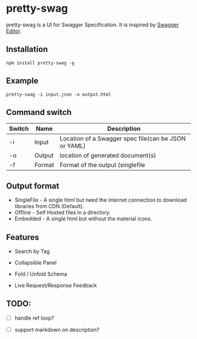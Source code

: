 # pretty-swag

pretty-swag is a UI for Swagger Specification. It is inspired by [Swagger Editor](http://swagger.io/swagger-editor/).

## Installation

```Shell
npm install pretty-swag -g
```

## Example

```Shell
pretty-swag -i input.json -o output.html
```

## Command switch
Switch |  Name  | Description 
-------|--------|------------
-i     | Input  | Location of a Swagger spec file(can be JSON or YAML)
-o     | Output | location of generated document(s)
-f     | Format | Format of the output (singlefile|offline|embedded)

## Output format

 - SingleFile - A single html but need the internet connection to download libraries from CDN (Default).
 - Offline - Self Hosted files in a directory.
 - Embedded - A single html but without the material icons.
 
## Features

- Search by Tag

- Collapsible Panel

- Fold / Unfold Schema

- Live Request/Response Feedback
 

## TODO:
- [ ] handle ref loop?
- [ ] support markdown on description?


